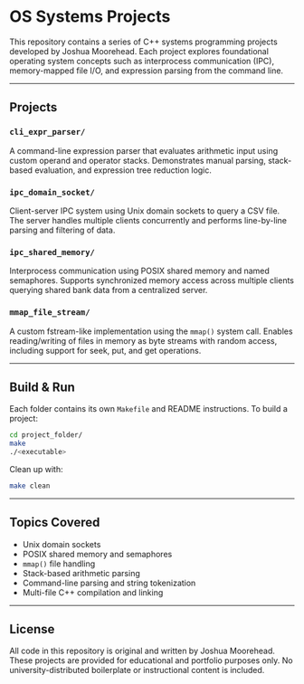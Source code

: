 # OS Systems Projects

This repository contains a series of C++ systems programming projects developed by Joshua Moorehead. Each project explores foundational operating system concepts such as interprocess communication (IPC), memory-mapped file I/O, and expression parsing from the command line.

---

## Projects

### `cli_expr_parser/`
A command-line expression parser that evaluates arithmetic input using custom operand and operator stacks. Demonstrates manual parsing, stack-based evaluation, and expression tree reduction logic.

### `ipc_domain_socket/`
Client-server IPC system using Unix domain sockets to query a CSV file. The server handles multiple clients concurrently and performs line-by-line parsing and filtering of data.

### `ipc_shared_memory/`
Interprocess communication using POSIX shared memory and named semaphores. Supports synchronized memory access across multiple clients querying shared bank data from a centralized server.

### `mmap_file_stream/`
A custom fstream-like implementation using the `mmap()` system call. Enables reading/writing of files in memory as byte streams with random access, including support for seek, put, and get operations.

---

## Build & Run

Each folder contains its own `Makefile` and README instructions. To build a project:

```bash
cd project_folder/
make
./<executable>
```

Clean up with:

```bash
make clean
```

---

## Topics Covered

- Unix domain sockets
- POSIX shared memory and semaphores
- `mmap()` file handling
- Stack-based arithmetic parsing
- Command-line parsing and string tokenization
- Multi-file C++ compilation and linking

---

## License

All code in this repository is original and written by Joshua Moorehead. These projects are provided for educational and portfolio purposes only. No university-distributed boilerplate or instructional content is included.
